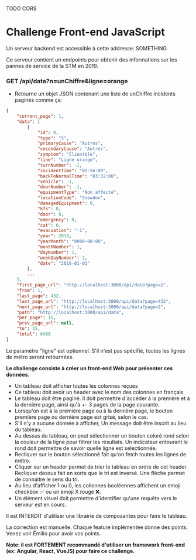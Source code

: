 TODO CORS

# Challenge Front-end JavaScript

Un serveur backend est accessible à cette addresse: SOMETHING

Ce serveur contient un endpoints pour obtenir des informations sur les pannes de service de la STM en 2019.

### GET /api/data?n=unChiffre&ligne=orange
- Retourne un objet JSON contenant une liste de unChiffre incidents paginés comme ça:
```json
{
	"current_page": 1,
	"data": [
		{
			"id": 0,
			"type": "S",
			"primaryCause": "Autres",
			"secondaryCause": "Autres",
			"symptom": "Clientèle",
			"line": "Ligne orange",
			"turnNumber": -1,
			"incidentTime": "02:56:00",
			"backToNormalTime": "03:32:00",
			"vehicle": -1,
			"doorNumber": -1,
			"equipmentType": "Non affecté",
			"locationCode": "Snowdon",
			"damagedEquipment": 0,
			"kfs": 0,
			"door": 0,
			"emergency": 0,
			"cat": 0,
			"evacuation": "-1",
			"year": 2019,
			"yearMonth": "0000-00-00",
			"monthNumber": 1,
			"dayNumber": 1,
			"weekDayNumber": 2,
			"date": "2019-01-01"
		},
		...
	],
	"first_page_url": "http://localhost:3000/api/data?page=1",
	"from": 1,
	"last_page": 432,
	"last_page_url": "http://localhost:3000/api/data?page=432",
	"next_page_url": "http://localhost:3000/api/data?page=2",
	"path": "http://localhost:3000/api/data",
	"per_page": 15,
	"prev_page_url": null,
	"to": 15,
	"total": 6468
}
```

Le paramètre "ligne" est optionnel. S'il n'est pas spécifié, toutes les lignes de métro seront retournées.

**Le challenge consiste à créer un front-end Web pour présenter ces données.**
- Un tableau doit afficher toutes les colonnes reçues
- Ce tableau doit avoir un header avec le nom des colonnes en français
- Le tableau doit être paginé. Il doit permettre d'accéder à la première et à la dernière page, ainsi qu'à +- 3 pages de la page courante.
- Lorsqu'on est à la première page ou à la dernière page, le bouton première page ou dernière page est grisé, selon le cas.
- S'il n'y a aucune donnée à afficher, Un message doit être inscrit au lieu du tableau.
- Au dessus du tableau, on peut sélectionner un bouton coloré rond selon la couleur de la ligne pour filtrer les résultats. Un indicateur entourant le rond doit permettre de savoir quelle ligne est sélectionnée. 
- Recliquer sur le bouton sélectionné fait qu'on fetch toutes les lignes de métro.
- Cliquer sur un header permet de trier le tableau en ordre de cet header. Recliquer dessus fait en sorte que le tri est inversé. Une flèche permet de connaitre le sens du tri.
- Au lieu d'afficher 1 ou 0, les collonnes booléennes affichent un emoji checkbox ✅ ou un emoji X rouge ❌.
- Un élément visuel doit permettre d'identifier qu'une requête vers le serveur est en cours.

Il est INTERDIT d'utiliser une librairie de composantes pour faire le tableau.

La correction est manuelle. Chaque feature implémentée donne des points. Venez voir Émilio pour avoir vos points.

**Note: il est FORTEMENT recommandé d'utiliser un framework front-end (ex: Angular, React, VueJS) pour faire ce challenge.**
